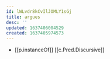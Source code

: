 ```yaml
---
id: lWLvdr8kCvIlJOMLY1sGj
title: argues
desc: ''
updated: 1637406004529
created: 1637405974573
---
```


- [[p.instanceOf]] [[c.Pred.Discursive]]
